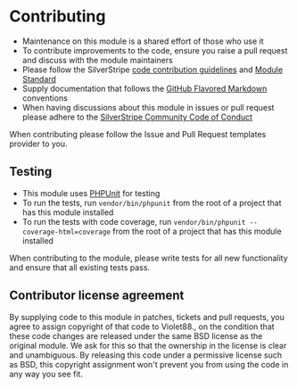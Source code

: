 # Contributing
- Maintenance on this module is a shared effort of those who use it
- To contribute improvements to the code, ensure you raise a pull request and discuss with the module maintainers
- Please follow the SilverStripe [code contribution guidelines](https://docs.silverstripe.org/en/contributing/code/) and [Module Standard](https://docs.silverstripe.org/en/developer_guides/extending/modules/#module-standard)
- Supply documentation that follows the [GitHub Flavored Markdown](https://help.github.com/articles/markdown-basics/) conventions
- When having discussions about this module in issues or pull request please adhere to the [SilverStripe Community Code of Conduct](https://docs.silverstripe.org/en/contributing/code_of_conduct/)

When contributing please follow the Issue and Pull Request templates provider to you.

## Testing
- This module uses [PHPUnit](https://phpunit.de/) for testing
- To run the tests, run `vendor/bin/phpunit` from the root of a project that has this module installed
- To run the tests with code coverage, run `vendor/bin/phpunit --coverage-html=coverage` from the root of a project that has this module installed

When contributing to the module, please write tests for all new functionality and ensure that all existing tests pass.
## Contributor license agreement
By supplying code to this module in patches, tickets and pull requests, you agree to assign copyright
of that code to Violet88., on the condition that these code changes are released under the
same BSD license as the original module. We ask for this so that the ownership in the license is clear
and unambiguous. By releasing this code under a permissive license such as BSD, this copyright assignment
won't prevent you from using the code in any way you see fit.
